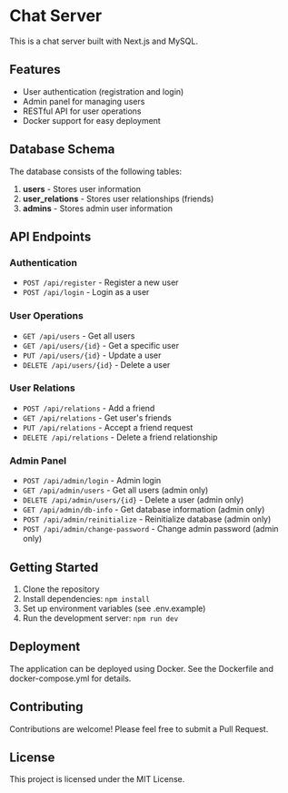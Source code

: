# Chat Server

This is a chat server built with Next.js and MySQL.

## Features

- User authentication (registration and login)
- Admin panel for managing users
- RESTful API for user operations
- Docker support for easy deployment

## Database Schema

The database consists of the following tables:

1. **users** - Stores user information
2. **user_relations** - Stores user relationships (friends)
3. **admins** - Stores admin user information

## API Endpoints

### Authentication

- `POST /api/register` - Register a new user
- `POST /api/login` - Login as a user

### User Operations

- `GET /api/users` - Get all users
- `GET /api/users/{id}` - Get a specific user
- `PUT /api/users/{id}` - Update a user
- `DELETE /api/users/{id}` - Delete a user

### User Relations

- `POST /api/relations` - Add a friend
- `GET /api/relations` - Get user's friends
- `PUT /api/relations` - Accept a friend request
- `DELETE /api/relations` - Delete a friend relationship

### Admin Panel

- `POST /api/admin/login` - Admin login
- `GET /api/admin/users` - Get all users (admin only)
- `DELETE /api/admin/users/{id}` - Delete a user (admin only)
- `GET /api/admin/db-info` - Get database information (admin only)
- `POST /api/admin/reinitialize` - Reinitialize database (admin only)
- `POST /api/admin/change-password` - Change admin password (admin only)

## Getting Started

1. Clone the repository
2. Install dependencies: `npm install`
3. Set up environment variables (see .env.example)
4. Run the development server: `npm run dev`

## Deployment

The application can be deployed using Docker. See the Dockerfile and docker-compose.yml for details.

## Contributing

Contributions are welcome! Please feel free to submit a Pull Request.

## License

This project is licensed under the MIT License.